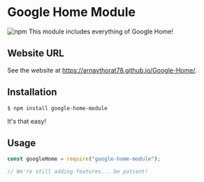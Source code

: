 # Google Home Module

![npm](https://img.shields.io/npm/v/google-home-module)
This module includes everything of Google Home!

## Website URL

See the website at https://arnavthorat78.github.io/Google-Home/.

## Installation

```
$ npm install google-home-module
```

It's that easy!

## Usage

```js
const googleHome = require("google-home-module");

// We're still adding features... be patient!
```
